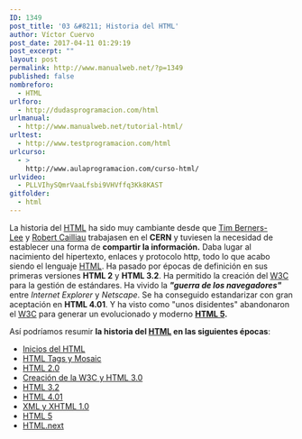 ```yaml
---
ID: 1349
post_title: '03 &#8211; Historia del HTML'
author: Víctor Cuervo
post_date: 2017-04-11 01:29:19
post_excerpt: ""
layout: post
permalink: http://www.manualweb.net/?p=1349
published: false
nombreforo:
  - HTML
urlforo:
  - http://dudasprogramacion.com/html
urlmanual:
  - http://www.manualweb.net/tutorial-html/
urltest:
  - http://www.testprogramacion.com/html
urlcurso:
  - >
    http://www.aulaprogramacion.com/curso-html/
urlvideo:
  - PLLVIhySQmrVaaLfsbi9VHVffq3Kk8KAST
gitfolder:
  - html
---
```

La historia del [HTML][1] ha sido muy cambiante desde que [Tim Berners-Lee][2] y [Robert Cailliau][3] trabajasen en el **CERN** y tuviesen la necesidad de establecer una forma de **compartir la información.** Daba lugar al nacimiento del hipertexto, enlaces y protocolo http, todo lo que acabo siendo el lenguaje [HTML][1]. Ha pasado por épocas de definición en sus primeras versiones **HTML 2** y **HTML 3.2**. Ha permitido la creación del [W3C][4] para la gestión de estándares. Ha vivido la ***"guerra de los navegadores"*** entre *Internet Explorer* y *Netscape*. Se ha conseguido estandarizar con gran aceptación en **HTML 4.01**. Y ha visto como "unos disidentes" abandonaron el [W3C][4] para generar un evolucionado y moderno **[HTML 5][5].**

Así podríamos resumir **la historia del [HTML][1] en las siguientes épocas**:

*   [Inicios del HTML][6]
*   [HTML Tags y Mosaic][7]
*   [HTML 2.0][8]
*   [Creación de la W3C y HTML 3.0][9]
*   [HTML 3.2][10]
*   [HTML 4.01][11]
*   [XML y XHTML 1.0][12]
*   [HTML 5][13]
*   [HTML.next][14]  

 [1]: http://www.manualweb.net/tutorial-html/
 [2]: http://www.w3.org/People/Berners-Lee/
 [3]: http://public.web.cern.ch/public/en/people/Cailliau-en.html
 [4]: http://www.w3.org
 [5]: http://www.manualweb.net/tutorial-html5/
 [6]: http://www.manualweb.net/html/historia-del-html-los-inicios/#inicios
 [7]: http://www.manualweb.net/html/historia-del-html-los-inicios/#htmltags
 [8]: http://www.manualweb.net/html/historia-del-html-los-inicios/#html2
 [9]: http://www.manualweb.net/html/historia-del-html-los-inicios/#html3
 [10]: http://www.manualweb.net/html/historia-del-html-los-inicios/#html3_2
 [11]: http://www.manualweb.net/historia-del-html-el-estandar/#html4
 [12]: http://www.manualweb.net/historia-del-html-el-estandar/#xml
 [13]: http://www.manualweb.net/historia-del-html-el-estandar/#html5
 [14]: http://www.manualweb.net/historia-del-html-el-estandar/#next